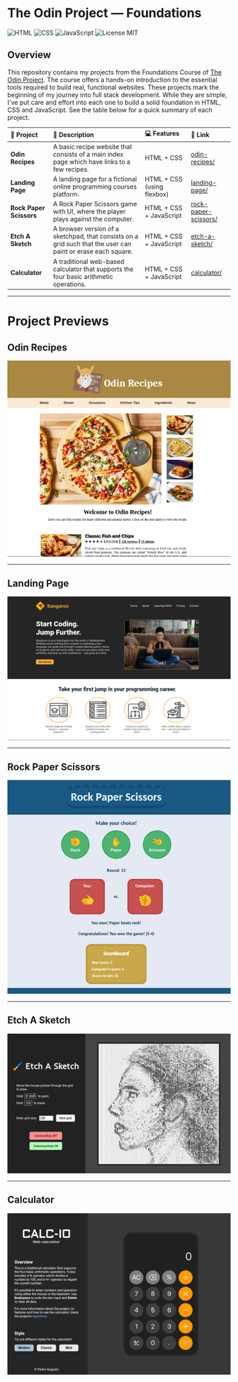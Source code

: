 # The Odin Project &mdash; Foundations

![HTML](https://img.shields.io/badge/HTML-E34F26?style=for-the-badge&logo=html5&logoColor=white)
![CSS](https://img.shields.io/badge/CSS-663399?style=for-the-badge&logo=css&logoColor=white)
![JavaScript](https://img.shields.io/badge/JavaScript-F7DF1E?style=for-the-badge&logo=javascript&logoColor=black)
![License MIT](https://img.shields.io/badge/License-MIT-blue?style=for-the-badge)

## Overview

This repository contains my projects from the Foundations Course of [The Odin Project](https://www.theodinproject.com/). The course offers a hands-on introduction to the essential tools required to build real, functional websites. These projects mark the beginning of my journey into full stack development. While they are simple, I've put care and effort into each one to build a solid foundation in HTML, CSS and JavaScript. See the table below for a quick summary of each project.

| 📝 __Project__ | 📕 __Description__ | 💻 __Features__ | 🔗 __Link__ |
| :------------- | :----------------- | :-------------- | :---------- |
| **Odin Recipes** | A basic recipe website that consists of a main index page which have links to a few recipes. | HTML + CSS | [odin-recipes/](<./odin-recipes/>) |
| **Landing Page** | A landing page for a fictional online programming courses platform. | HTML + CSS (using flexbox) | [landing-page/](<./landing-page/>) |
| **Rock Paper Scissors** | A Rock Paper Scissors game with UI, where the player plays against the computer. | HTML + CSS + JavaScript | [rock-paper-scissors/](<./rock-paper-scissors/>) |
| **Etch A Sketch** | A browser version of a sketchpad, that consists on a grid such that the user can paint or erase each square. | HTML + CSS + JavaScript | [etch-a-sketch/](<./etch-a-sketch/>) |
| **Calculator** | A traditional web-based calculator that supports the four basic arithmetic operations. | HTML + CSS + JavaScript | [calculator/](<./calculator/>) |

---

# Project Previews

## Odin Recipes
![Odin Recipes Screenshot](<./odin-recipes/screenshots/homepage-1.png>)

---

## Landing Page
![Landing Page Screenshot](<./landing-page/screenshots/landing-page-1.png>)

---

## Rock Paper Scissors
![Rock Paper Scissors Screenshot](<./rock-paper-scissors/screenshots/screenshot-2.png>)

---

## Etch A Sketch
![Etch A Sketch Screenshot](<./etch-a-sketch/screenshots/screenshot-3.png>)

---

## Calculator
![Calculator Screenshot](<./calculator/screenshots/screenshot-1.png>)


